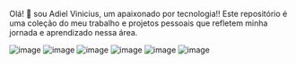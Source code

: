 Olá! 🤝
sou Adiel Vinicius, um apaixonado por tecnologia!! Este repositório é uma coleção do meu trabalho e projetos pessoais que refletem minha jornada e aprendizado nessa área.

![image](https://github.com/AdielVinicius/AdielVinicius/assets/156117552/c8aa4cff-3685-484c-a5c4-0699f3ac3172)
![image](https://github.com/AdielVinicius/AdielVinicius/assets/156117552/cb508536-aedd-41fb-b254-526b56808174)
![image](https://github.com/AdielVinicius/AdielVinicius/assets/156117552/d324bf8b-e814-4d49-88e5-52c45d741f1f)
![image](https://github.com/AdielVinicius/AdielVinicius/assets/156117552/46062608-88b0-4f71-a59f-64bab5f9e44d)
![image](https://github.com/AdielVinicius/AdielVinicius/assets/156117552/69c313e3-7bd4-44bc-92ba-befd421d2448)
![image](https://github.com/AdielVinicius/AdielVinicius/assets/156117552/e491c419-19c8-433d-8913-dabef7b7eead)


